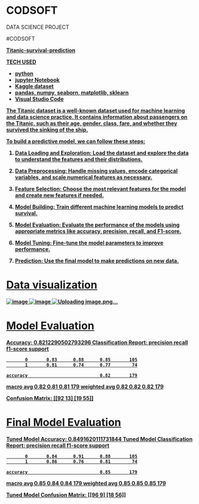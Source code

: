 # CODSOFT
DATA SCIENCE PROJECT

#CODSOFT

<B><head><u>Titanic-survival-prediction<u></head><br>

<b>TECH USED<b>
- python
- jupyter Notebook
- Kaggle dataset
- pandas, numpy, seaborn, matplotlib, sklearn
- Visual Studio Code

The Titanic dataset is a well-known dataset used for machine learning and data science practice. It contains information about passengers on the Titanic, such as their age, gender, class, fare, and whether they survived the sinking of the ship.

To build a predictive model, we can follow these steps:

   1. Data Loading and Exploration: 
        Load the dataset and explore the data to understand the features and their distributions.

   2. Data Preprocessing: 
        Handle missing values, encode categorical variables, and scale numerical features as necessary.

   3. Feature Selection: 
        Choose the most relevant features for the model and create new features if needed.

   4. Model Building: 
        Train different machine learning models to predict survival.

   5. Model Evaluation: 
        Evaluate the performance of the models using appropriate metrics like accuracy, precision, recall, and F1-score.

   6. Model Tuning: 
        Fine-tune the model parameters to improve performance.

   7. Prediction: 
        Use the final model to make predictions on new data.



# Data visualization
![image](https://github.com/user-attachments/assets/45e2de05-dde4-431f-923c-a22013a235d4)
![image](https://github.com/user-attachments/assets/2f69efac-b909-4576-a9ac-2ae430628c51)
![Uploading image.png…]()



# Model Evaluation

Accuracy: 0.8212290502793296
Classification Report:
               precision    recall  f1-score   support

           0       0.83      0.88      0.85       105
           1       0.81      0.74      0.77        74

    accuracy                           0.82       179
   macro avg       0.82      0.81      0.81       179
weighted avg       0.82      0.82      0.82       179

Confusion Matrix:
 [[92 13]
 [19 55]]

# Final Model Evaluation

Tuned Model Accuracy: 0.8491620111731844
Tuned Model Classification Report:
               precision    recall  f1-score   support

           0       0.84      0.91      0.88       105
           1       0.86      0.76      0.81        74

    accuracy                           0.85       179
   macro avg       0.85      0.84      0.84       179
weighted avg       0.85      0.85      0.85       179

Tuned Model Confusion Matrix:
 [[96  9]
 [18 56]]
